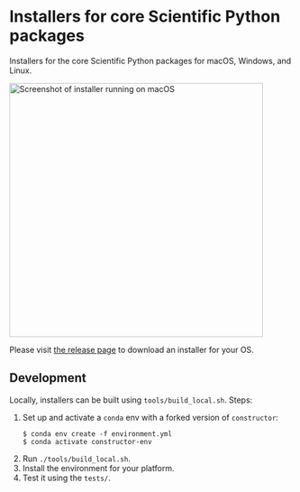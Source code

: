 # Installers for core Scientific Python packages

Installers for the core Scientific Python packages for macOS, Windows, and Linux.

<img src="https://TODO.png" alt="Screenshot of installer running on macOS" width="450px">

Please visit [the release page](https://github.com/scientific-python/installer/releases/latest) to download an installer for your OS. <!-- TODO: replace with link to tutorial if/when written. -->

## Development

Locally, installers can be built using `tools/build_local.sh`. Steps:

1. Set up and activate a `conda` env with a forked version of `constructor`:
   ```console
   $ conda env create -f environment.yml
   $ conda activate constructor-env
   ```
2. Run `./tools/build_local.sh`.
3. Install the environment for your platform.
4. Test it using the `tests/`.
